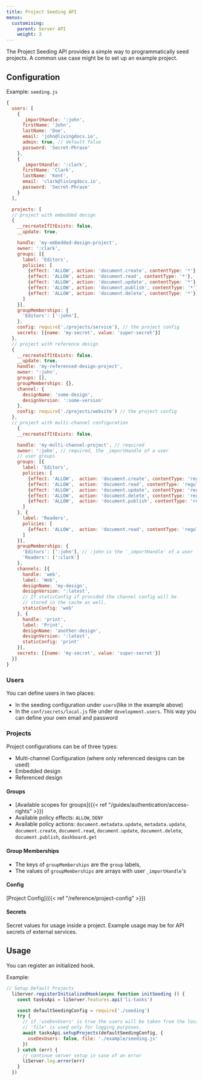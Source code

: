 ```yaml
---
title: Project Seeding API
menus:
  customising:
    parent: Server API
    weight: 3
---
```


The Project Seeding API provides a simple way to programmatically seed projects. A common use case might be to set up an example project.

## Configuration

Example: `seeding.js`
```js
{
  users: [
    {
      _importHandle: ':john',
      firstName: 'John',
      lastName: 'Doe',
      email: 'john@livingdocs.io',
      admin: true, // default false
      password: 'Secret-Phrase'
    },
    {
      _importHandle: ':clark',
      firstName: 'Clark',
      lastName: 'Kent',
      email: 'clark@livingdocs.io',
      password: 'Secret-Phrase'
    }
  ],

  projects: [
  // project with embedded design
  {
    __recreateIfItExists: false,
    __update: true,

    handle: 'my-embedded-design-project',
    owner: ':clark',
    groups: [{
      label: 'Editors',
      policies: [
        {effect: 'ALLOW', action: 'document.create', contentType: '*'},
        {effect: 'ALLOW', action: 'document.read', contentType: '*'},
        {effect: 'ALLOW', action: 'document.update', contentType: '*'},
        {effect: 'ALLOW', action: 'document.publish', contentType: '*'},
        {effect: 'ALLOW', action: 'document.delete', contentType: '*'},
      ]
    }],
    groupMemberships: {
      'Editors': [':john'],
    },
    config: require('./projects/service'), // the project config
    secrets: [{name: 'my-secret', value: 'super-secret'}]
  },
  // project with reference design
  {
    __recreateIfItExists: false,
    __update: true,
    handle: 'my-referenced-design-project',
    owner: ':john',
    groups: [],
    groupMemberships: {},
    channel: {
      designName: 'some-design',
      designVersion: ':some-version'
    },
    config: require('./projects/website') // the project config
  },
  // project with multi-channel configuration
    {
    __recreateIfItExists: false,

    handle: 'my-multi-channel-project', // required
    owner: ':john', // required, the _importHandle of a user
    // user groups
    groups: [{
      label: 'Editors',
      policies: [
        {effect: 'ALLOW',  action: 'document.create', contentType: 'regular'},
        {effect: 'ALLOW',  action: 'document.read', contentType: 'regular'},
        {effect: 'ALLOW',  action: 'document.update', contentType: 'regular'},
        {effect: 'ALLOW',  action: 'document.delete', contentType: 'regular'},
        {effect: 'ALLOW',  action: 'document.publish', contentType: 'regular'}
      ]
    }, {
      label: 'Readers',
      policies: [
        {effect: 'ALLOW',  action: 'document.read', contentType: 'regular'}
      ]
    }],
    groupMemberships: {
      'Editors': [':john'], // :john is the '_importHandle' of a user
      'Readers': [':clark']
    },
    channels: [{
      handle: 'web',
      label: 'Web',
      designName: 'my-design',
      designVersion: ':latest',
      // If staticConfig if provided the channel config will be
      // stored in the cache as well.
      staticConfig: 'web'
    }, {
      handle: 'print',
      label: 'Print',
      designName: 'another-design',
      designVersion: ':latest',
      staticConfig: 'print'
    }],
    secrets: [{name: 'my-secret', value: 'super-secret'}]
  }]
}
```

### Users

You can define users in two places:
- In the seeding configuration  under `users`(like in the example above)
- In the `conf/secrets/local.js` file under `development.users`. This way you can define your own email and password

### Projects

Project configurations can be of three types:
- Multi-channel Configuration (where only referenced designs can be used)
- Embedded design
- Referenced design

#### Groups

- [Available scopes for groups]({{< ref "/guides/authentication/access-rights" >}})
- Available policy effects: `ALLOW`, `DENY`
- Available policy actions: `document.metadata.update`, `metadata.update`, `document.create`, `document.read`, `document.update`, `document.delete`, `document.publish`, `dashboard.get`

#### Group Memberships

- The keys of `groupMemberships` are the `group` labels,
- The values of `groupMemberships` are arrays with user `_importHandle`'s

#### Config

[Project Config]({{< ref "/reference/project-config" >}})

#### Secrets

Secret values for usage inside a project. Example usage may be for API secrets of external services.


## Usage

You can register an initialized hook.

Example:

```js
// Setup Default Projects
  liServer.registerInitializedHook(async function initSeeding () {
    const tasksApi = liServer.features.api('li-tasks')

    const defaultSeedingConfig = require('./seeding')
    try {
      // if 'useDevUsers' is true the users will be taken from the local.js file.
      // 'file' is used only for logging purposes.
      await tasksApi.setupProjects(defaultSeedingConfig, {
        useDevUsers: false, file: './example/seeding.js'
      })
    } catch (err) {
      // continue server setup in case of an error
      liServer.log.error(err)
    }
  })
```
